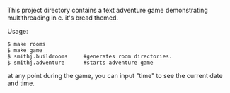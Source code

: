 This project directory contains a text adventure game demonstrating multithreading in c. it's bread themed.

Usage:
```
$ make rooms
$ make game
$ smithj.buildrooms     #generates room directories.
$ smithj.adventure      #starts adventure game
```

at any point during the game, you can input "time" to see the current date and time. 
